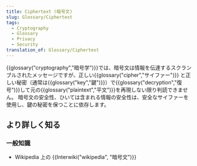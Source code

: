 ```yaml
---
title: Ciphertext (暗号文)
slug: Glossary/Ciphertext
tags:
  - Cryptography
  - Glossary
  - Privacy
  - Security
translation_of: Glossary/Ciphertext
---
```

{{glossary("cryptography","暗号学")}}では、暗号文は情報を伝達するスクランブルされたメッセージですが、正しい{{glossary("cipher","サイファー")}} と正しい秘密（通常は{{glossary("key","鍵")}}）で{{glossary("decryption","復号")}}して元の{{glossary("plaintext","平文")}}を再現しない限り判読できません。 暗号文の安全性、ひいては含まれる情報の安全性は、安全なサイファーを使用し、鍵の秘密を保つことに依存します。

## より詳しく知る

### 一般知識

- Wikipedia 上の {{Interwiki("wikipedia", "暗号文")}}
